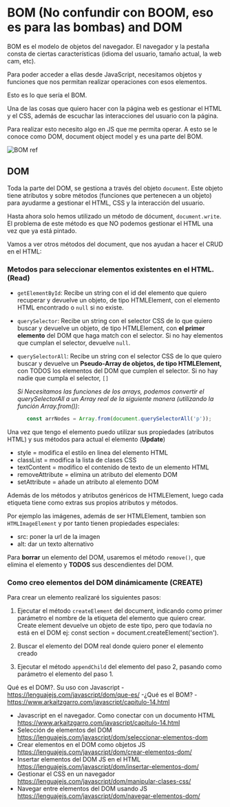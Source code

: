 # BOM (No confundir con BOOM, eso es para las bombas) and DOM

BOM es el modelo de objetos del navegador. El navegador y la pestaña consta de ciertas características (idioma del usuario, tamaño actual, la web cam, etc).

Para poder acceder a ellas desde JavaScript, necesitamos objetos y funciones que nos permitan realizar operaciones con esos elementos.

Esto es lo que sería el BOM.

Una de las cosas que quiero hacer con la página web es gestionar el HTML y el CSS, además de escuchar las interacciones del usuario con la página.

Para realizar esto necesito algo en JS que me permita operar. A esto se le conoce como DOM, document object model y es una parte del BOM.

![BOM ref](https://www.arkaitzgarro.com/javascript/images/cap06/jerarquia.png)

## DOM

Toda la parte del DOM, se gestiona a través del objeto `document`. Este objeto tiene atributos y sobre métodos (funciones que pertenecen a un objeto) para ayudarme a gestionar el HTML, CSS y la interacción del usuario.

Hasta ahora solo hemos utilizado un método de dócument, `document.write`. El problema de este método es que NO podemos gestionar el HTML una vez que ya está pintado.

Vamos a ver otros métodos del document, que nos ayudan a hacer el CRUD en el HTML:

### Metodos para seleccionar elementos existentes en el HTML. (Read)

- `getElementById`: Recibe un string con el id del elemento que quiero recuperar y devuelve un objeto, de tipo HTMLElement, con el elemento HTML encontrado o `null` si no existe.

- `querySelector`: Recibe un string con el selector CSS de lo que quiero buscar y devuelve un objeto, de tipo HTMLElement, con **el primer elemento** del DOM que haga match con el selector. Si no hay elementos que cumplan el selector, devuelve `null`.

- `querySelectorAll`: Recibe un string con el selector CSS de lo que quiero buscar y devuelve un **Pseudo-Array de objetos, de tipo HTMLElement,** con TODOS los elementos del DOM que cumplen el selector. Si no hay nadie que cumpla el selector, `[]`

    *Si Necesitamos las funciones de los arrays, podemos convertir el querySelectorAll a un Array real de la siguiente manera (utilizando la función Array.from())*:

    ```js
       const arrNodes = Array.from(document.querySelectorAll('p'));
    ```

Una vez que tengo el elemento puedo utilizar sus propiedades (atributos HTML) y sus métodos para actual el elemento (**Update**)

- style = modifica el estilo en linea del elemento HTML
- classList = modifica la lista de clases CSS
- textContent = modifico el contenido de texto de un elemento HTML
- removeAttribute = elimina un atributo del elemento DOM
- setAttribute = añade un atributo al elemento DOM

Además de los métodos y atributos genéricos de HTMLElement, luego cada etiqueta tiene como extras sus propios atributos y métodos.

Por ejemplo las imágenes, además de ser HTMLElement, tambien son `HTMLImageElement` y por tanto tienen propiedades especiales:

- src: poner la url de la imagen
- alt: dar un texto alternativo

Para **borrar** un elemento del DOM, usaremos el método `remove()`, que elimina el elemento y **TODOS** sus descendientes del DOM.

### Como creo elementos del DOM dinámicamente (CREATE)

Para crear un elemento realizaré los siguientes pasos:

1. Ejecutar el método `createElement` del document, indicando como primer parámetro el nombre de la etiqueta del elemento que quiero crear. Create element devuelve un objeto de este tipo, pero que todavía no está en el DOM
    ej: const section = document.createElement('section').

2. Buscar el elemento del DOM real donde quiero poner el elemento creado
3. Ejecutar el método `appendChild` del elemento del paso 2, pasando como parámetro el elemento del paso 1.


Qué es el DOM?. Su uso con Javascript
	- https://lenguajejs.com/javascript/dom/que-es/
-¿Qué es el BOM?
	- https://www.arkaitzgarro.com/javascript/capitulo-14.html
- Javascript en el navegador. Como conectar con un documento HTML
	https://www.arkaitzgarro.com/javascript/capitulo-14.html
- Selección de elementos del DOM
	https://lenguajejs.com/javascript/dom/seleccionar-elementos-dom
- Crear elementos en el DOM como objetos JS
	https://lenguajejs.com/javascript/dom/crear-elementos-dom/
- Insertar elementos del DOM JS en el HTML
	https://lenguajejs.com/javascript/dom/insertar-elementos-dom/
- Gestionar el CSS en un navegador
	https://lenguajejs.com/javascript/dom/manipular-clases-css/
- Navegar entre elementos del DOM usando JS
	https://lenguajejs.com/javascript/dom/navegar-elementos-dom/